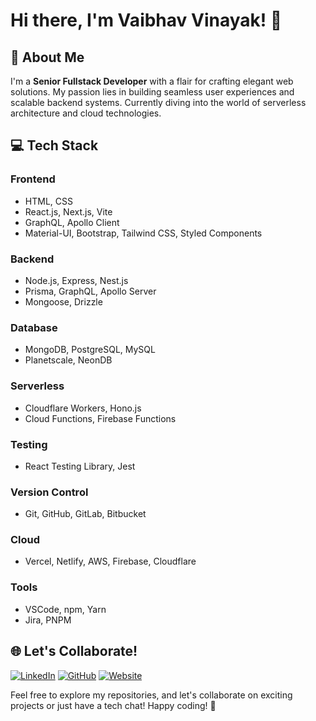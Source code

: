 # Hi there, I'm Vaibhav Vinayak! 👋

## 🚀 About Me

I'm a **Senior Fullstack Developer** with a flair for crafting elegant web solutions. My passion lies in building seamless user experiences and scalable backend systems. Currently diving into the world of serverless architecture and cloud technologies.

## 💻 Tech Stack

### Frontend
- HTML, CSS
- React.js, Next.js, Vite
- GraphQL, Apollo Client
- Material-UI, Bootstrap, Tailwind CSS, Styled Components

### Backend
- Node.js, Express, Nest.js
- Prisma, GraphQL, Apollo Server
- Mongoose, Drizzle

### Database
- MongoDB, PostgreSQL, MySQL
- Planetscale, NeonDB

### Serverless
- Cloudflare Workers, Hono.js
- Cloud Functions, Firebase Functions

### Testing
- React Testing Library, Jest

### Version Control
- Git, GitHub, GitLab, Bitbucket

### Cloud
- Vercel, Netlify, AWS, Firebase, Cloudflare

### Tools
- VSCode, npm, Yarn
- Jira, PNPM

## 🌐 Let's Collaborate!

[![LinkedIn](https://img.shields.io/badge/vaibhav%20vinayak-%23121011.svg?style=for-the-badge&logo=linkedin&logoColor=white)](https://www.linkedin.com/in/vaibhav-vinayak/)
[![GitHub](https://img.shields.io/badge/vaibhav%20vinayak-%23121011.svg?style=for-the-badge&logo=github&logoColor=white)](https://github.com/vaibhav-vinayak)
[![Website](https://img.shields.io/badge/vaibhavvinayak.com-%23121011.svg?style=for-the-badge&logo=Microsoft-edge&logoColor=white)](https://vaibhavvinayak.com)

Feel free to explore my repositories, and let's collaborate on exciting projects or just have a tech chat! Happy coding! 🚀
